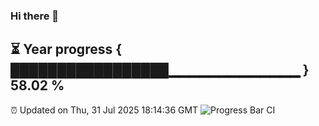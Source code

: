 ### Hi there 👋
⏳ Year progress { █████████████████▁▁▁▁▁▁▁▁▁▁▁▁▁ } 58.02 %
---
⏰ Updated on Thu, 31 Jul 2025 18:14:36 GMT
![Progress Bar CI](https://github.com/Moyi321/Moyi321/workflows/Progress%20Bar%20CI/badge.svg)

